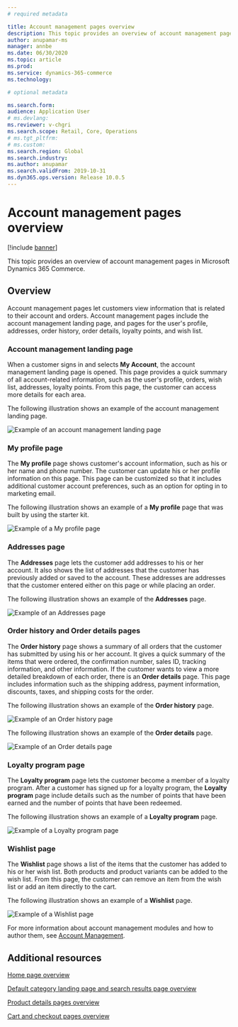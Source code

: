```yaml
---
# required metadata

title: Account management pages overview
description: This topic provides an overview of account management pages in Microsoft Dynamics 365 Commerce.
author: anupamar-ms
manager: annbe
ms.date: 06/30/2020
ms.topic: article
ms.prod: 
ms.service: dynamics-365-commerce
ms.technology: 

# optional metadata

ms.search.form:  
audience: Application User
# ms.devlang: 
ms.reviewer: v-chgri
ms.search.scope: Retail, Core, Operations
# ms.tgt_pltfrm: 
# ms.custom: 
ms.search.region: Global
ms.search.industry: 
ms.author: anupamar
ms.search.validFrom: 2019-10-31
ms.dyn365.ops.version: Release 10.0.5
---
```


# Account management pages overview

[!include [banner](includes/banner.md)]

This topic provides an overview of account management pages in Microsoft Dynamics 365 Commerce.

## Overview

Account management pages let customers view information that is related to their account and orders. Account management pages include the account management landing page, and pages for the user's profile, addresses, order history, order details, loyalty points, and wish list.

### Account management landing page

When a customer signs in and selects **My Account**, the account management landing page is opened. This page provides a quick summary of all account-related information, such as the user's profile, orders, wish list, addresses, loyalty points. From this page, the customer can access more details for each area.

The following illustration shows an example of the account management landing page.

![Example of an account management landing page](./media/Account-Management.PNG)

### My profile page

The **My profile** page shows customer's account information, such as his or her name and phone number. The customer can update his or her profile information on this page. This page can be customized so that it includes additional customer account preferences, such as an option for opting in to marketing email.

The following illustration shows an example of a **My profile** page that was built by using the starter kit.

![Example of a My profile page](./media/Account-Management-MyProfile.PNG)

### Addresses page

The **Addresses** page lets the customer add addresses to his or her account. It also shows the list of addresses that the customer has previously added or saved to the account. These addresses are addresses that the customer entered either on this page or while placing an order.

The following illustration shows an example of the **Addresses** page.

![Example of an Addresses page](./media/Account-Management-Address.png)

### Order history and Order details pages

The **Order history** page shows a summary of all orders that the customer has submitted by using his or her account. It gives a quick summary of the items that were ordered, the confirmation number, sales ID, tracking information, and other information. If the customer wants to view a more detailed breakdown of each order, there is an **Order details** page. This page includes information such as the shipping address, payment information, discounts, taxes, and shipping costs for the order.

The following illustration shows an example of the **Order history** page.

![Example of an Order history page](./media/Account-Management-OrderHistory.PNG)

The following illustration shows an example of the **Order details** page.

![Example of an Order details page](./media/Account-Management-OrderDetails.PNG)

### Loyalty program page

The **Loyalty program** page lets the customer become a member of a loyalty program. After a customer has signed up for a loyalty program, the **Loyalty program** page include details such as the number of points that have been earned and the number of points that have been redeemed.

The following illustration shows an example of a **Loyalty program** page.

![Example of a Loyalty program page](./media/Account-Management-Loyalty.PNG)

### Wishlist page

The **Wishlist** page shows a list of the items that the customer has added to his or her wish list. Both products and product variants can be added to the wish list. From this page, the customer can remove an item from the wish list or add an item directly to the cart.

The following illustration shows an example of a **Wishlist** page.

![Example of a Wishlist page](./media/Account-Management-Wishlist.PNG)

For more information about account management modules and how to author them, see [Account Management](account-management.md).

## Additional resources

[Home page overview](quick-tour-home-page.md)

[Default category landing page and search results page overview](category-search-page-overview.md)

[Product details pages overview](quick-tour-pdp.md)

[Cart and checkout pages overview](quick-tour-cart-checkout.md)


